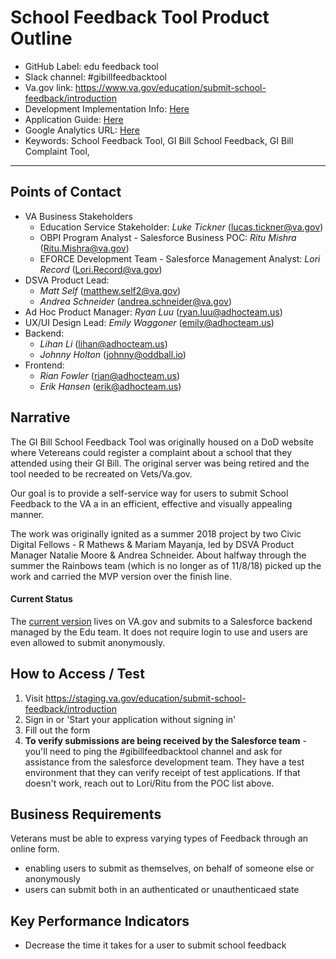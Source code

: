 # School Feedback Tool Product Outline
- GitHub Label: edu feedback tool
- Slack channel: #gibillfeedbacktool
- Va.gov link: https://www.va.gov/education/submit-school-feedback/introduction
- Development Implementation Info: [Here](./Development.md)
- Application Guide: [Here](./school-feedback-application-guide.pdf)
- Google Analytics URL: [Here](https://analytics.google.com/analytics/web/#/report/conversions-goals-overview/a50123418w177519031p184334251/_u.date00=20190401&_u.date01=20190421&_.goalOption=10)
- Keywords: School Feedback Tool, GI Bill School Feedback, GI Bill Complaint Tool,

---

## Points of Contact
- VA Business Stakeholders
  - Education Service Stakeholder: *Luke Tickner* (lucas.tickner@va.gov)
  - OBPI Program Analyst - Salesforce Business POC: *Ritu Mishra* (Ritu.Mishra@va.gov)
  - EFORCE Development Team - Salesforce Management Analyst: *Lori Record* (Lori.Record@va.gov) 
- DSVA Product Lead: 
  - *Matt Self* (matthew.self2@va.gov)
  - *Andrea Schneider* (andrea.schneider@va.gov)
- Ad Hoc Product Manager: *Ryan Luu* (ryan.luu@adhocteam.us)
- UX/UI Design Lead: *Emily Waggoner* (emily@adhocteam.us)
- Backend: 
   - *Lihan Li* (lihan@adhocteam.us)
   - *Johnny Holton* (johnny@oddball.io)
- Frontend: 
   - *Rian Fowler* (rian@adhocteam.us)
   - *Erik Hansen* (erik@adhocteam.us)
   
## Narrative
The GI Bill School Feedback Tool was originally housed on a DoD website where Vetereans could register a complaint about a school that they attended using their GI Bill. The original server was being retired and the tool needed to be recreated on Vets/Va.gov.

Our goal is to provide a self-service way for users to submit School Feedback to the VA a in an efficient, effective and visually appealing manner.

The work was originally ignited as a summer 2018 project by two Civic Digital Fellows - R Mathews & Mariam Mayanja, led by DSVA Product Manager Natalie Moore & Andrea Schneider. About halfway through the summer the Rainbows team (which is no longer as of 11/8/18) picked up the work and carried the MVP version over the finish line. 

#### Current Status
The [current version](https://www.va.gov/education/submit-school-feedback/introduction) lives on VA.gov and submits to a Salesforce backend managed by the Edu team. It does not require login to use and users are even allowed to submit anonymously.

## How to Access / Test
1. Visit https://staging.va.gov/education/submit-school-feedback/introduction
1. Sign in or 'Start your application without signing in'
1. Fill out the form
1. **To verify submissions are being received by the Salesforce team** - you'll need to ping the #gibillfeedbacktool channel and ask for assistance from the salesforce development team. They have a test environment that they can verify receipt of test applications. If that doesn't work, reach out to Lori/Ritu from the POC list above.

## Business Requirements
Veterans must be able to express varying types of Feedback through an online form. 
- enabling users to submit as themselves, on behalf of someone else or anonymously 
- users can submit both in an authenticated or unauthenticaed state

## Key Performance Indicators
- Decrease the time it takes for a user to submit school feedback
